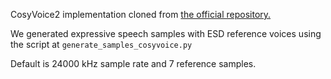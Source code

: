 CosyVoice2 implementation cloned from [the official repository.](https://github.com/FunAudioLLM/CosyVoice)

We generated expressive speech samples with ESD reference voices using the script at ```generate_samples_cosyvoice.py```

Default is 24000 kHz sample rate and 7 reference samples.
